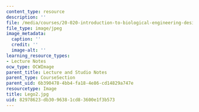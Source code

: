 ```yaml
---
content_type: resource
description: ''
file: /media/courses/20-020-introduction-to-biological-engineering-design-spring-2009/82978623db3096381cd83600e1f3b573_Lego2.jpg
file_type: image/jpeg
image_metadata:
  caption: ''
  credit: ''
  image-alt: ''
learning_resource_types:
- Lecture Notes
ocw_type: OCWImage
parent_title: Lecture and Studio Notes
parent_type: CourseSection
parent_uid: 6b390478-4bb4-fa18-4e86-cd14829a747e
resourcetype: Image
title: Lego2.jpg
uid: 82978623-db30-9638-1cd8-3600e1f3b573
---
```

